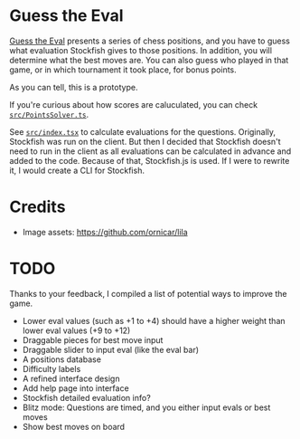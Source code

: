 # Guess the Eval

[Guess the Eval](https://makotoe.github.io/guess-the-eval/) presents a series of chess positions, and you have to guess what evaluation Stockfish gives to those positions. In addition, you will determine what the best moves are. You can also guess who played in that game, or in which tournament it took place, for bonus points.

As you can tell, this is a prototype.

If you're curious about how scores are caluculated, you can check [`src/PointsSolver.ts`](src/PointsSolver.ts).

See [`src/index.tsx`](src/index.tsx) to calculate evaluations for the questions. Originally, Stockfish was run on the client. But then I decided that Stockfish doesn't need to run in the client as all evaluations can be calculated in advance and added to the code. Because of that, Stockfish.js is used. If I were to rewrite it, I would create a CLI for Stockfish.

# Credits
- Image assets: https://github.com/ornicar/lila

# TODO

Thanks to your feedback, I compiled a list of potential ways to improve the game.

- Lower eval values (such as +1 to +4) should have a higher weight than lower eval values (+9 to +12)
- Draggable pieces for best move input
- Draggable slider to input eval (like the eval bar)
- A positions database
- Difficulty labels
- A refined interface design
- Add help page into interface
- Stockfish detailed evaluation info?
- Blitz mode: Questions are timed, and you either input evals or best moves
- Show best moves on board
